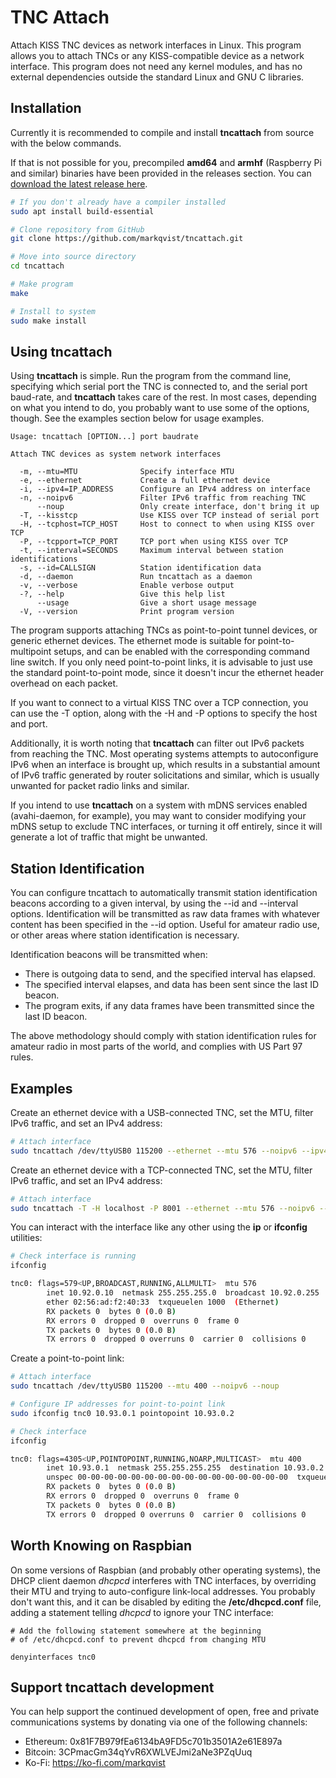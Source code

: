 TNC Attach
==========
Attach KISS TNC devices as network interfaces in Linux. This program allows you to attach TNCs or any KISS-compatible device as a network interface. This program does not need any kernel modules, and has no external dependencies outside the standard Linux and GNU C libraries.

## Installation

Currently it is recommended to compile and install __tncattach__ from source with the below commands.

If that is not possible for you, precompiled __amd64__ and __armhf__ (Raspberry Pi and similar) binaries have been provided in the releases section. You can [download the latest release here](https://github.com/markqvist/tncattach/releases).

```sh
# If you don't already have a compiler installed
sudo apt install build-essential

# Clone repository from GitHub
git clone https://github.com/markqvist/tncattach.git

# Move into source directory
cd tncattach

# Make program
make

# Install to system
sudo make install
```

## Using tncattach

Using __tncattach__ is simple. Run the program from the command line, specifying which serial port the TNC is connected to, and the serial port baud-rate, and __tncattach__ takes care of the rest. In most cases, depending on what you intend to do, you probably want to use some of the options, though. See the examples section below for usage examples.

```
Usage: tncattach [OPTION...] port baudrate

Attach TNC devices as system network interfaces

  -m, --mtu=MTU              Specify interface MTU
  -e, --ethernet             Create a full ethernet device
  -i, --ipv4=IP_ADDRESS      Configure an IPv4 address on interface
  -n, --noipv6               Filter IPv6 traffic from reaching TNC
      --noup                 Only create interface, don't bring it up
  -T, --kisstcp              Use KISS over TCP instead of serial port
  -H, --tcphost=TCP_HOST     Host to connect to when using KISS over TCP
  -P, --tcpport=TCP_PORT     TCP port when using KISS over TCP
  -t, --interval=SECONDS     Maximum interval between station identifications
  -s, --id=CALLSIGN          Station identification data
  -d, --daemon               Run tncattach as a daemon
  -v, --verbose              Enable verbose output
  -?, --help                 Give this help list
      --usage                Give a short usage message
  -V, --version              Print program version
```

The program supports attaching TNCs as point-to-point tunnel devices, or generic ethernet devices. The ethernet mode is suitable for point-to-multipoint setups, and can be enabled with the corresponding command line switch. If you only need point-to-point links, it is advisable to just use the standard point-to-point mode, since it doesn't incur the ethernet header overhead on each packet.

If you want to connect to a virtual KISS TNC over a TCP connection, you can use the -T option, along with the -H and -P options to specify the host and port.

Additionally, it is worth noting that __tncattach__ can filter out IPv6 packets from reaching the TNC. Most operating systems attempts to autoconfigure IPv6 when an interface is brought up, which results in a substantial amount of IPv6 traffic generated by router solicitations and similar, which is usually unwanted for packet radio links and similar.

If you intend to use __tncattach__ on a system with mDNS services enabled (avahi-daemon, for example), you may want to consider modifying your mDNS setup to exclude TNC interfaces, or turning it off entirely, since it will generate a lot of traffic that might be unwanted.

## Station Identification

You can configure tncattach to automatically transmit station identification beacons according to a given interval, by using the --id and --interval options. Identification will be transmitted as raw data frames with whatever content has been specified in the --id option. Useful for amateur radio use, or other areas where station identification is necessary.

Identification beacons will be transmitted when:

 - There is outgoing data to send, and the specified interval has elapsed.
 - The specified interval elapses, and data has been sent since the last ID beacon.
 - The program exits, if any data frames have been transmitted since the last ID beacon.

The above methodology should comply with station identification rules for amateur radio in most parts of the world, and complies with US Part 97 rules.

## Examples

Create an ethernet device with a USB-connected TNC, set the MTU, filter IPv6 traffic, and set an IPv4 address:

```sh
# Attach interface
sudo tncattach /dev/ttyUSB0 115200 --ethernet --mtu 576 --noipv6 --ipv4 10.92.0.10/24
```

Create an ethernet device with a TCP-connected TNC, set the MTU, filter IPv6 traffic, and set an IPv4 address:

```sh
# Attach interface
sudo tncattach -T -H localhost -P 8001 --ethernet --mtu 576 --noipv6 --ipv4 10.92.0.10/24
```

You can interact with the interface like any other using the __ip__ or __ifconfig__ utilities:

```sh
# Check interface is running
ifconfig

tnc0: flags=579<UP,BROADCAST,RUNNING,ALLMULTI>  mtu 576
        inet 10.92.0.10  netmask 255.255.255.0  broadcast 10.92.0.255
        ether 02:56:ad:f2:40:33  txqueuelen 1000  (Ethernet)
        RX packets 0  bytes 0 (0.0 B)
        RX errors 0  dropped 0  overruns 0  frame 0
        TX packets 0  bytes 0 (0.0 B)
        TX errors 0  dropped 0 overruns 0  carrier 0  collisions 0
```

Create a point-to-point link:

```sh
# Attach interface
sudo tncattach /dev/ttyUSB0 115200 --mtu 400 --noipv6 --noup

# Configure IP addresses for point-to-point link
sudo ifconfig tnc0 10.93.0.1 pointopoint 10.93.0.2

# Check interface
ifconfig

tnc0: flags=4305<UP,POINTOPOINT,RUNNING,NOARP,MULTICAST>  mtu 400
        inet 10.93.0.1  netmask 255.255.255.255  destination 10.93.0.2
        unspec 00-00-00-00-00-00-00-00-00-00-00-00-00-00-00-00  txqueuelen 500  (UNSPEC)
        RX packets 0  bytes 0 (0.0 B)
        RX errors 0  dropped 0  overruns 0  frame 0
        TX packets 0  bytes 0 (0.0 B)
        TX errors 0  dropped 0 overruns 0  carrier 0  collisions 0

```

## Worth Knowing on Raspbian

On some versions of Raspbian (and probably other operating systems), the DHCP client daemon _dhcpcd_ interferes with TNC interfaces, by overriding their MTU and trying to auto-configure link-local addresses. You probably don't want this, and it can be disabled by editing the __/etc/dhcpcd.conf__ file, adding a statement telling _dhcpcd_ to ignore your TNC interface:

```
# Add the following statement somewhere at the beginning
# of /etc/dhcpcd.conf to prevent dhcpcd from changing MTU

denyinterfaces tnc0
```

## Support tncattach development
You can help support the continued development of open, free and private communications systems by donating via one of the following channels:

- Ethereum: 0x81F7B979fEa6134bA9FD5c701b3501A2e61E897a
- Bitcoin: 3CPmacGm34qYvR6XWLVEJmi2aNe3PZqUuq
- Ko-Fi: https://ko-fi.com/markqvist

